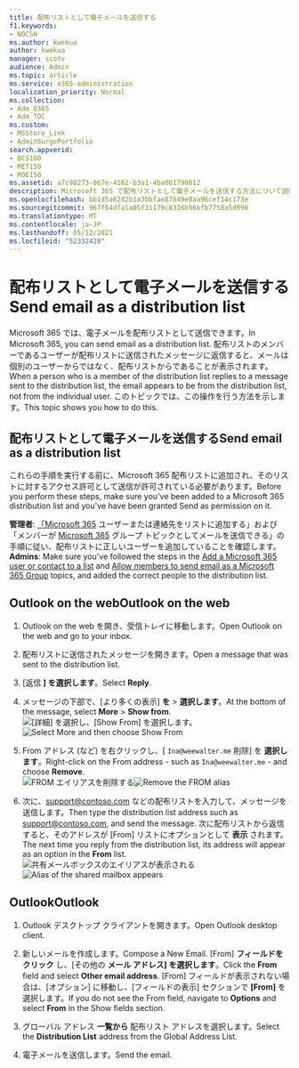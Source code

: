 ```yaml
---
title: 配布リストとして電子メールを送信する
f1.keywords:
- NOCSH
ms.author: kwekua
author: kwekua
manager: scotv
audience: Admin
ms.topic: article
ms.service: o365-administration
localization_priority: Normal
ms.collection:
- Adm_O365
- Adm_TOC
ms.custom:
- MSStore_Link
- AdminSurgePortfolio
search.appverid:
- BCS160
- MET150
- MOE150
ms.assetid: a7c98273-067e-4162-b3a1-4ba081796012
description: Microsoft 365 で配布リストとして電子メールを送信する方法について説明します。
ms.openlocfilehash: bb1d5a62d2b1a3bbfae87849e8aa96cef14c173e
ms.sourcegitcommit: 967f64dfa1a05f31179c8316b96bfb7758a5d990
ms.translationtype: MT
ms.contentlocale: ja-JP
ms.lasthandoff: 05/12/2021
ms.locfileid: "52332428"
---
```

# <a name="send-email-as-a-distribution-list"></a><span data-ttu-id="5fe4d-103">配布リストとして電子メールを送信する</span><span class="sxs-lookup"><span data-stu-id="5fe4d-103">Send email as a distribution list</span></span>

<span data-ttu-id="5fe4d-104">Microsoft 365 では、電子メールを配布リストとして送信できます。</span><span class="sxs-lookup"><span data-stu-id="5fe4d-104">In Microsoft 365, you can send email as a distribution list.</span></span> <span data-ttu-id="5fe4d-105">配布リストのメンバーであるユーザーが配布リストに送信されたメッセージに返信すると、メールは個別のユーザーからではなく、配布リストからであることが表示されます。</span><span class="sxs-lookup"><span data-stu-id="5fe4d-105">When a person who is a member of the distribution list replies to a message sent to the distribution list, the email appears to be from the distribution list, not from the individual user.</span></span> <span data-ttu-id="5fe4d-106">このトピックでは、この操作を行う方法を示します。</span><span class="sxs-lookup"><span data-stu-id="5fe4d-106">This topic shows you how to do this.</span></span>
  
## <a name="send-email-as-a-distribution-list"></a><span data-ttu-id="5fe4d-107">配布リストとして電子メールを送信する</span><span class="sxs-lookup"><span data-stu-id="5fe4d-107">Send email as a distribution list</span></span>

<span data-ttu-id="5fe4d-108">これらの手順を実行する前に、Microsoft 365 配布リストに追加され、そのリストに対するアクセス許可として送信が許可されている必要があります。</span><span class="sxs-lookup"><span data-stu-id="5fe4d-108">Before you perform these steps, make sure you've been added to a Microsoft 365 distribution list and you've have been granted Send as permission on it.</span></span>
  
 <span data-ttu-id="5fe4d-109">**管理者**: [「Microsoft 365](../email/add-user-or-contact-to-distribution-list.md) ユーザーまたは連絡先をリストに追加する」および「メンバーが [Microsoft 365](../../solutions/allow-members-to-send-as-or-send-on-behalf-of-group.md#allow-members-to-send-email-as-a-group) グループ トピックとしてメールを送信できる」の手順に従い、配布リストに正しいユーザーを追加していることを確認します。</span><span class="sxs-lookup"><span data-stu-id="5fe4d-109">**Admins**: Make sure you've followed the steps in the [Add a Microsoft 365 user or contact to a list](../email/add-user-or-contact-to-distribution-list.md) and [Allow members to send email as a Microsoft 365 Group](../../solutions/allow-members-to-send-as-or-send-on-behalf-of-group.md#allow-members-to-send-email-as-a-group) topics, and added the correct people to the distribution list.</span></span>
  
## <a name="outlook-on-the-web"></a><span data-ttu-id="5fe4d-110">Outlook on the web</span><span class="sxs-lookup"><span data-stu-id="5fe4d-110">Outlook on the web</span></span>

1. <span data-ttu-id="5fe4d-111">Outlook on the web を開き、受信トレイに移動します。</span><span class="sxs-lookup"><span data-stu-id="5fe4d-111">Open Outlook on the web and go to your inbox.</span></span> 
    
2. <span data-ttu-id="5fe4d-112">配布リストに送信されたメッセージを開きます。</span><span class="sxs-lookup"><span data-stu-id="5fe4d-112">Open a message that was sent to the distribution list.</span></span> 
    
3. <span data-ttu-id="5fe4d-113">[返信 **] を選択します**。</span><span class="sxs-lookup"><span data-stu-id="5fe4d-113">Select **Reply**.</span></span> 
    
4. <span data-ttu-id="5fe4d-114">メッセージの下部で、[より多くの表示] **を** \> **選択します**。</span><span class="sxs-lookup"><span data-stu-id="5fe4d-114">At the bottom of the message, select **More** \> **Show from**.</span></span><br/> <span data-ttu-id="5fe4d-115">![[詳細] を選択し、[Show From] を選択します。](../../media/534f13b7-9f15-48ea-8835-ea2ed1863ece.png)</span><span class="sxs-lookup"><span data-stu-id="5fe4d-115">![Select More and then choose Show From](../../media/534f13b7-9f15-48ea-8835-ea2ed1863ece.png)</span></span>
  
5. <span data-ttu-id="5fe4d-116">From アドレス (など) を右クリックし、[ `Ina@weewalter.me` 削除] を **選択します**。</span><span class="sxs-lookup"><span data-stu-id="5fe4d-116">Right-click on the From address - such as `Ina@weewalter.me` - and choose **Remove**.</span></span><br/> <span data-ttu-id="5fe4d-117">![FROM エイリアスを削除する](../../media/9b8d8e8f-dc46-499c-89bd-0a480603bf1f.png)</span><span class="sxs-lookup"><span data-stu-id="5fe4d-117">![Remove the FROM alias](../../media/9b8d8e8f-dc46-499c-89bd-0a480603bf1f.png)</span></span>
  
6. <span data-ttu-id="5fe4d-118">次に、support@contoso.com などの配布リストを入力して、メッセージを送信します。</span><span class="sxs-lookup"><span data-stu-id="5fe4d-118">Then type the distribution list address such as support@contoso.com, and send the message.</span></span> <span data-ttu-id="5fe4d-119">次に配布リストから返信すると、そのアドレスが [From] リストにオプションとして **表示** されます。</span><span class="sxs-lookup"><span data-stu-id="5fe4d-119">The next time you reply from the distribution list, its address will appear as an option in the **From** list.</span></span><br/><span data-ttu-id="5fe4d-120">![共有メールボックスのエイリアスが表示される](../../media/f7632a9a-9cab-446c-9e37-23ef50c5b975.png)</span><span class="sxs-lookup"><span data-stu-id="5fe4d-120">![Alias of the shared mailbox appears](../../media/f7632a9a-9cab-446c-9e37-23ef50c5b975.png)</span></span>

## <a name="outlook"></a><span data-ttu-id="5fe4d-121">Outlook</span><span class="sxs-lookup"><span data-stu-id="5fe4d-121">Outlook</span></span>

1. <span data-ttu-id="5fe4d-122">Outlook デスクトップ クライアントを開きます。</span><span class="sxs-lookup"><span data-stu-id="5fe4d-122">Open Outlook desktop client.</span></span>

2. <span data-ttu-id="5fe4d-123">新しいメールを作成します。</span><span class="sxs-lookup"><span data-stu-id="5fe4d-123">Compose a New Email.</span></span> <span data-ttu-id="5fe4d-124">[From] **フィールドをクリック** し、[その他の **メール アドレス] を選択します**。</span><span class="sxs-lookup"><span data-stu-id="5fe4d-124">Click the **From** field and select **Other email address**.</span></span> <span data-ttu-id="5fe4d-125">[From] フィールドが表示されない場合は、[オプション] に移動し、[フィールドの表示] セクションで **[From]** を選択します。</span><span class="sxs-lookup"><span data-stu-id="5fe4d-125">If you do not see the From field, navigate to **Options** and select **From** in the Show fields section.</span></span>

3. <span data-ttu-id="5fe4d-126">グローバル アドレス **一覧から** 配布リスト アドレスを選択します。</span><span class="sxs-lookup"><span data-stu-id="5fe4d-126">Select the **Distribution List** address from the Global Address List.</span></span>

4. <span data-ttu-id="5fe4d-127">電子メールを送信します。</span><span class="sxs-lookup"><span data-stu-id="5fe4d-127">Send the email.</span></span>
